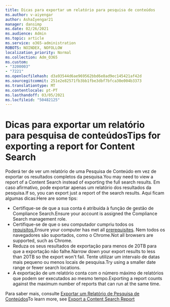 ```yaml
---
title: Dicas para exportar um relatório para pesquisa de conteúdos
ms.author: v-aiyengar
author: AshaIyengar21
manager: dansimp
ms.date: 02/26/2021
ms.audience: Admin
ms.topic: article
ms.service: o365-administration
ROBOTS: NOINDEX, NOFOLLOW
localization_priority: Normal
ms.collection: Adm_O365
ms.custom:
- "3200003"
- "7221"
ms.openlocfilehash: d3a93544d6ae969562bbd6e8ad9ec145421af42d
ms.sourcegitcommit: 251e2e82571fb3bb1fbe3dbf7bfca30e004b3373
ms.translationtype: MT
ms.contentlocale: pt-PT
ms.lasthandoff: 03/05/2021
ms.locfileid: "50482125"
---
```

# <a name="tips-for-exporting-a-report-for-content-search"></a><span data-ttu-id="58e34-102">Dicas para exportar um relatório para pesquisa de conteúdos</span><span class="sxs-lookup"><span data-stu-id="58e34-102">Tips for exporting a report for Content Search</span></span>

<span data-ttu-id="58e34-103">Poderá ter de ver um relatório de uma Pesquisa de Conteúdo em vez de exportar os resultados completos da pesquisa.</span><span class="sxs-lookup"><span data-stu-id="58e34-103">You may need to view a report of a Content Search instead of exporting the full search results.</span></span> <span data-ttu-id="58e34-104">Em caso afirmativo, pode exportar apenas um relatório dos resultados da pesquisa.</span><span class="sxs-lookup"><span data-stu-id="58e34-104">If so, you can export just a report of the search results.</span></span> <span data-ttu-id="58e34-105">Aqui ficam algumas dicas:</span><span class="sxs-lookup"><span data-stu-id="58e34-105">Here are some tips:</span></span>

- <span data-ttu-id="58e34-106">Certifique-se de que a sua conta é atribuída à função de gestão de Compliance Search.</span><span class="sxs-lookup"><span data-stu-id="58e34-106">Ensure your account is assigned the Compliance Search management role.</span></span>
- <span data-ttu-id="58e34-107">Certifique-se de que o seu computador cumpriu todos os [requisitos.](https://go.microsoft.com/fwlink/?linkid=2102407)</span><span class="sxs-lookup"><span data-stu-id="58e34-107">Ensure your computer has met all [prerequisites](https://go.microsoft.com/fwlink/?linkid=2102407).</span></span> <span data-ttu-id="58e34-108">Nem todos os navegadores são suportados, como o Chrome.</span><span class="sxs-lookup"><span data-stu-id="58e34-108">Not all browsers are supported, such as Chrome.</span></span>
- <span data-ttu-id="58e34-109">Reduza os seus resultados de exportação para menos de 20TB para que a exportação não falhe.</span><span class="sxs-lookup"><span data-stu-id="58e34-109">Narrow down your export results to less than 20TB so the export won't fail.</span></span> <span data-ttu-id="58e34-110">Tente utilizar um intervalo de datas mais pequeno ou menos locais de pesquisa.</span><span class="sxs-lookup"><span data-stu-id="58e34-110">Try using a smaller date range or fewer search locations.</span></span>
- <span data-ttu-id="58e34-111">A exportação de um relatório conta com o número máximo de relatórios que podem ser executados ao mesmo tempo.</span><span class="sxs-lookup"><span data-stu-id="58e34-111">Exporting a report counts against the maximum number of reports that can run at the same time.</span></span>

<span data-ttu-id="58e34-112">Para saber mais, consulte [Exportar um Relatório de Pesquisa de Conteúdos](https://go.microsoft.com/fwlink/?linkid=2102409)</span><span class="sxs-lookup"><span data-stu-id="58e34-112">To learn more, see [Export a Content Search Report](https://go.microsoft.com/fwlink/?linkid=2102409)</span></span>